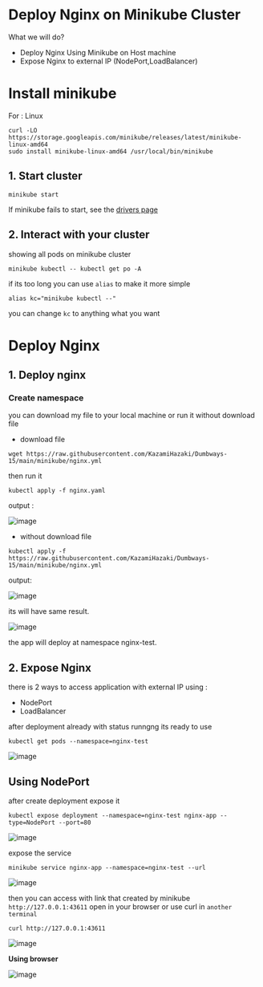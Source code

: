 # Deploy Nginx on Minikube Cluster
 
 What we will do?
- Deploy Nginx Using Minikube on Host machine
- Expose Nginx to external IP (NodePort,LoadBalancer)


# Install minikube 

For : Linux

```shell
curl -LO https://storage.googleapis.com/minikube/releases/latest/minikube-linux-amd64
sudo install minikube-linux-amd64 /usr/local/bin/minikube
```

## **1. Start cluster**


```shell
minikube start
```

If minikube fails to start, see the [drivers page](https://minikube.sigs.k8s.io/docs/drivers/)

## **2. Interact with your cluster** 

showing all pods on minikube cluster

```shell
minikube kubectl -- kubectl get po -A
```

if its too long you can use `alias` to make it more simple

```shell
alias kc="minikube kubectl --"
```

you can change `kc` to anything what you want

# Deploy Nginx 

## **1. Deploy nginx**

### Create namespace



you can download my file to your local machine or run it without download file 

- download file

```shell
wget https://raw.githubusercontent.com/KazamiHazaki/Dumbways-15/main/minikube/nginx.yml
```
then run it 

```shell
kubectl apply -f nginx.yaml
```
output :

![image](https://user-images.githubusercontent.com/56806850/220155424-c1490622-6a79-4098-9981-25b79f09aafd.png)


- without download file

```shell
kubectl apply -f https://raw.githubusercontent.com/KazamiHazaki/Dumbways-15/main/minikube/nginx.yml
```
output: 

![image](https://user-images.githubusercontent.com/56806850/220148046-43aa226b-390d-441f-bd5a-dddb6cab9c2d.png)


its will have same result.

![image](https://user-images.githubusercontent.com/56806850/220156184-57784bc3-dd31-4a0c-b886-1c92596f9dbe.png)

the app will deploy at namespace nginx-test.


## **2. Expose Nginx**

there is 2 ways to access application with external IP using :

- NodePort
- LoadBalancer

after deployment already with status runngng its ready to use

```shell
kubectl get pods --namespace=nginx-test 
```

![image](https://user-images.githubusercontent.com/56806850/220157202-dd9e3522-9efe-40eb-9954-18375f81be09.png)

## Using NodePort

after create deployment expose it

```shell
kubectl expose deployment --namespace=nginx-test nginx-app --type=NodePort --port=80
```

![image](https://user-images.githubusercontent.com/56806850/220158109-aaf3d796-2156-473f-bbf3-6a69c91fd8c1.png)


expose the service 

```shell
minikube service nginx-app --namespace=nginx-test --url
```

![image](https://user-images.githubusercontent.com/56806850/220158525-1b2b9517-9250-4c44-a720-0e571a051a49.png)


then you can access with link that created by minikube `http://127.0.0.1:43611` open in your browser or use curl in `another terminal`

```shell
curl http://127.0.0.1:43611
```
![image](https://user-images.githubusercontent.com/56806850/220159001-2dc825fd-64ad-4d15-9f1d-c2102127070e.png)


**Using browser**

![image](https://user-images.githubusercontent.com/56806850/220159264-95ff1d5b-c1cf-491b-93f0-f71de76f1b38.png)


